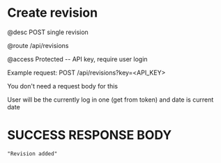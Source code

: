 # Create revision
@desc POST single revision

@route /api/revisions

@access Protected -- API key, require user login

Example request: POST /api/revisions?key=<API_KEY>

You don't need a request body for this

User will be the currently log in one (get from token) and date is current date

# SUCCESS RESPONSE BODY
```
"Revision added"
```